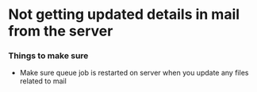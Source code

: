 # Not getting updated details in mail from the server

### Things to make sure

- Make sure queue job is restarted on server when you update any files related to mail
